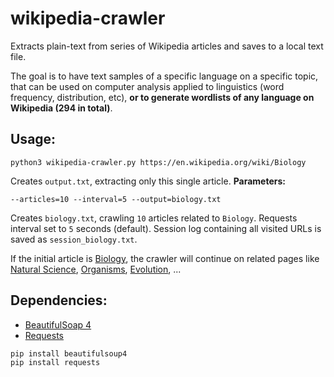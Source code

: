 # wikipedia-crawler
Extracts plain-text from series of Wikipedia articles and saves to a local text file.

The goal is to have text samples of a specific language on a specific topic, that can be used on computer analysis applied to linguistics (word frequency, distribution, etc), **or to generate wordlists of any language on Wikipedia (294 in total)**.

## Usage:
```
python3 wikipedia-crawler.py https://en.wikipedia.org/wiki/Biology
```
Creates `output.txt`, extracting only this single article. **Parameters:**
```
--articles=10 --interval=5 --output=biology.txt
```

Creates `biology.txt`, crawling `10` articles related to `Biology`. Requests interval set to `5` seconds (default).
Session log containing all visited URLs is saved as `session_biology.txt`.

If the initial article is [Biology](https://en.wikipedia.org/wiki/Biology), the crawler will continue on related pages like [Natural Science](https://en.wikipedia.org/wiki/Natural_science), [Organisms](https://en.wikipedia.org/wiki/Organims), [Evolution](https://en.wikipedia.org/wiki/Evolution), ...

## Dependencies:
* [BeautifulSoap 4](https://www.crummy.com/software/BeautifulSoup/)
* [Requests](http://docs.python-requests.org/)

```
pip install beautifulsoup4
pip install requests
```

